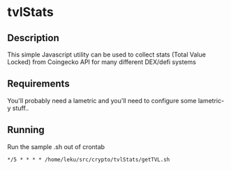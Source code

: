 # tvlStats

## Description

This simple Javascript utility can be used to collect stats (Total Value Locked) from
Coingecko API for many different DEX/defi systems

## Requirements

You'll probably need a lametric and you'll need to configure some lametric-y stuff..

## Running

Run the sample .sh out of crontab 

```shell
*/5 * * * * /home/leku/src/crypto/tvlStats/getTVL.sh
```
